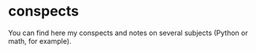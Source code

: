 # conspects
You can find here my conspects and notes on several subjects (Python or math, for example).
